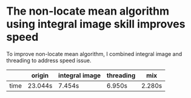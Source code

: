 # The non-locate mean algorithm using integral image skill improves speed

To improve non-locate mean algorithm, I combined integral image and threading to address speed issue.


|  |origin  |integral image  | threading |mix|
|--|--|--|--|--|
|  time| 23.044s |7.454s |6.950s|2.280s|

